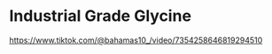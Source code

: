 Industrial Grade Glycine
========================

https://www.tiktok.com/@bahamas10_/video/7354258646819294510
